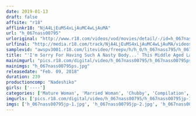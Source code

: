 ```yaml
---
date: 2019-01-13
draft: false
affsite: "r18"
afflinkr18: "NjA4LjEuMS4xLjAuMC4wLjAuMA"
url: "h_067nass00795"
urloriginal: "http://www.r18.com/videos/vod/movies/detail/-/id=h_067nass00795"
urlfinal: "http://media.r18.com/track/NjA4LjEuMS4xLjAuMC4wLjAuMA/videos/vod/movies/detail/-/id=h_067nass00795"
samplevid: "awspv3001.r18.com/litevideo/freepv/h/h_0/h_067nass795/h_067nass795_dmb_w.mp4"
title: "'I'm Sorry For Having Such A Nasty Body...' This Middle Aged Lady Is Feeling Self-Conscious About Her Deteriorating Body And Looks... But These Mature Woman Babes Are Getting Seriously Hot And Horny And Happy When Someone Gets A Hard On For Them 20 Ladies/4 Hours"
mainimgurl: "pics.r18.com/digital/video/h_067nass00795/h_067nass00795ps.jpg"
mainimgs: "h_067nass00795ps.jpg"
releasedate: "Feb. 09, 2018"
duration: 239
productioncomp: "Nadeshiko"
girls: ['----']
categories: ['Mature Woman', 'Married Woman', 'Chubby', 'Compilation', 'Over 4 Hours']
imgurls: ['pics.r18.com/digital/video/h_067nass00795/h_067nass00795jp-1.jpg', 'pics.r18.com/digital/video/h_067nass00795/h_067nass00795jp-2.jpg', 'pics.r18.com/digital/video/h_067nass00795/h_067nass00795jp-3.jpg', 'pics.r18.com/digital/video/h_067nass00795/h_067nass00795jp-4.jpg', 'pics.r18.com/digital/video/h_067nass00795/h_067nass00795jp-5.jpg', 'pics.r18.com/digital/video/h_067nass00795/h_067nass00795jp-6.jpg', 'pics.r18.com/digital/video/h_067nass00795/h_067nass00795jp-7.jpg', 'pics.r18.com/digital/video/h_067nass00795/h_067nass00795jp-8.jpg', 'pics.r18.com/digital/video/h_067nass00795/h_067nass00795jp-9.jpg', 'pics.r18.com/digital/video/h_067nass00795/h_067nass00795jp-10.jpg', 'pics.r18.com/digital/video/h_067nass00795/h_067nass00795jp-11.jpg', 'pics.r18.com/digital/video/h_067nass00795/h_067nass00795jp-12.jpg', 'pics.r18.com/digital/video/h_067nass00795/h_067nass00795jp-13.jpg', 'pics.r18.com/digital/video/h_067nass00795/h_067nass00795jp-14.jpg', 'pics.r18.com/digital/video/h_067nass00795/h_067nass00795jp-15.jpg', 'pics.r18.com/digital/video/h_067nass00795/h_067nass00795jp-16.jpg', 'pics.r18.com/digital/video/h_067nass00795/h_067nass00795jp-17.jpg', 'pics.r18.com/digital/video/h_067nass00795/h_067nass00795jp-18.jpg', 'pics.r18.com/digital/video/h_067nass00795/h_067nass00795jp-19.jpg', 'pics.r18.com/digital/video/h_067nass00795/h_067nass00795jp-20.jpg']
imgs: ['h_067nass00795jp-1.jpg', 'h_067nass00795jp-2.jpg', 'h_067nass00795jp-3.jpg', 'h_067nass00795jp-4.jpg', 'h_067nass00795jp-5.jpg', 'h_067nass00795jp-6.jpg', 'h_067nass00795jp-7.jpg', 'h_067nass00795jp-8.jpg', 'h_067nass00795jp-9.jpg', 'h_067nass00795jp-10.jpg', 'h_067nass00795jp-11.jpg', 'h_067nass00795jp-12.jpg', 'h_067nass00795jp-13.jpg', 'h_067nass00795jp-14.jpg', 'h_067nass00795jp-15.jpg', 'h_067nass00795jp-16.jpg', 'h_067nass00795jp-17.jpg', 'h_067nass00795jp-18.jpg', 'h_067nass00795jp-19.jpg', 'h_067nass00795jp-20.jpg']
---
```

